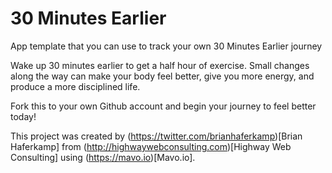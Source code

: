 # 30 Minutes Earlier
App template that you can use to track your own 30 Minutes Earlier journey

Wake up 30 minutes earlier to get a half hour of exercise. Small changes along the way can make your body feel better, give you more energy, and produce a more disciplined life.

Fork this to your own Github account and begin your journey to feel better today!

This project was created by (https://twitter.com/brianhaferkamp)[Brian Haferkamp] from (http://highwaywebconsulting.com)[Highway Web Consulting] using (https://mavo.io)[Mavo.io].
